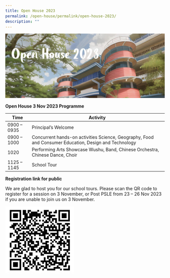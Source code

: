 ```yaml
---
title: Open House 2023
permalink: /open-house/permalink/open-house-2023/
description: ""
---
```

![](/images/Open%20House%202023/open%20house%20sch%20website%20image%20header.JPG)

**Open House 3 Nov 2023 Programme**

| Time | Activity|
| -------- | -------- |
|0900 – 0935|	Principal’s Welcome|
|0900 – 1000|Concurrent hands-on activities Science, Geography, Food and Consumer Education, Design and Technology|
|1020|	Performing Arts Showcase Wushu, Band, Chinese Orchestra, Chinese Dance, Choir|
|1125 – 1145|	School Tour|

**Registration link for public**

We are glad to host you for our school tours. Please scan the QR code to register for a session on 3 November, or Post PSLE from 23 – 26 Nov 2023 if you are unable to join us on 3 November.

![](/images/Open%20House%202023/qr%20code%20open%20house%202.png)




